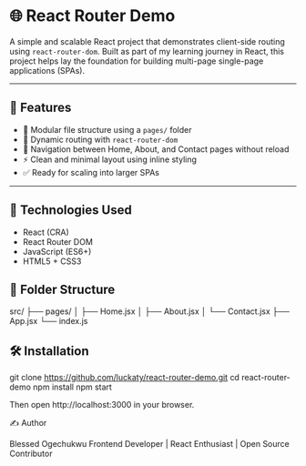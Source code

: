 # 🌐 React Router Demo

A simple and scalable React project that demonstrates client-side routing using `react-router-dom`. Built as part of my learning journey in React, this project helps lay the foundation for building multi-page single-page applications (SPAs).

---

## 📌 Features

- 📁 Modular file structure using a `pages/` folder
- 🔁 Dynamic routing with `react-router-dom`
- 🧭 Navigation between Home, About, and Contact pages without reload
- ⚡ Clean and minimal layout using inline styling
- ✅ Ready for scaling into larger SPAs

---

## 🧠 Technologies Used

- React (CRA)
- React Router DOM
- JavaScript (ES6+)
- HTML5 + CSS3


## 📂 Folder Structure

src/
├── pages/
│ ├── Home.jsx
│ ├── About.jsx
│ └── Contact.jsx
├── App.jsx
└── index.js



## 🛠 Installation

git clone https://github.com/luckaty/react-router-demo.git
cd react-router-demo
npm install
npm start

Then open http://localhost:3000 in your browser.

✍️ Author

Blessed Ogechukwu
Frontend Developer | React Enthusiast | Open Source Contributor
